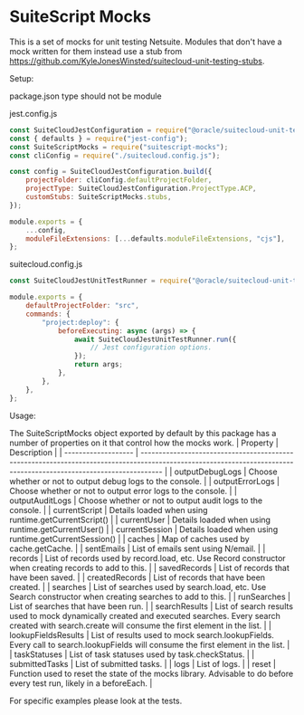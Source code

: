 # SuiteScript Mocks

This is a set of mocks for unit testing Netsuite. Modules that don't have a mock written for them instead use a stub from https://github.com/KyleJonesWinsted/suitecloud-unit-testing-stubs.

Setup:

package.json type should not be module
  
jest.config.js
```js
const SuiteCloudJestConfiguration = require("@oracle/suitecloud-unit-testing/jest-configuration/SuiteCloudJestConfiguration.js");
const { defaults } = require("jest-config");
const SuiteScriptMocks = require("suitescript-mocks");
const cliConfig = require("./suitecloud.config.js");

const config = SuiteCloudJestConfiguration.build({
    projectFolder: cliConfig.defaultProjectFolder,
    projectType: SuiteCloudJestConfiguration.ProjectType.ACP,
    customStubs: SuiteScriptMocks.stubs,
});

module.exports = {
    ...config,
    moduleFileExtensions: [...defaults.moduleFileExtensions, "cjs"],
};
```

suitecloud.config.js
```js
const SuiteCloudJestUnitTestRunner = require("@oracle/suitecloud-unit-testing/services/SuiteCloudJestUnitTestRunner");

module.exports = {
    defaultProjectFolder: "src",
    commands: {
        "project:deploy": {
            beforeExecuting: async (args) => {
                await SuiteCloudJestUnitTestRunner.run({
                    // Jest configuration options.
                });
                return args;
            },
        },
    },
};
```

Usage:

The SuiteScriptMocks object exported by default by this package has a number of properties on it that control how the mocks work.
| Property            | Description                                                                                                                                                        |
| ------------------- | ------------------------------------------------------------------------------------------------------------------------------------------------------------------ |
| outputDebugLogs     | Choose whether or not to output debug logs to the console.                                                                                                         |
| outputErrorLogs     | Choose whether or not to output error logs to the console.                                                                                                         |
| outputAuditLogs     | Choose whether or not to output audit logs to the console.                                                                                                         |
| currentScript       | Details loaded when using runtime.getCurrentScript()                                                                                                               |
| currentUser         | Details loaded when using runtime.getCurrentUser()                                                                                                                 |
| currentSession      | Details loaded when using runtime.getCurrentSession()                                                                                                              |
| caches              | Map of caches used by cache.getCache.                                                                                                                              |
| sentEmails          | List of emails sent using N/email.                                                                                                                                 |
| records             | List of records used by record.load, etc. Use Record constructor when creating records to add to this.                                                             |
| savedRecords        | List of records that have been saved.                                                                                                                              |
| createdRecords      | List of records that have been created.                                                                                                                            |
| searches            | List of searches used by search.load, etc. Use Search constructor when creating searches to add to this.                                                           |
| runSearches         | List of searches that have been run.                                                                                                                               |
| searchResults       | List of search results used to mock dynamically created and executed searches. Every search created with search.create will consume the first element in the list. |
| lookupFieldsResults | List of results used to mock search.lookupFields. Every call to search.lookupFields will consume the first element in the list.                                    |
| taskStatuses        | List of task statuses used by task.checkStatus.                                                                                                                    |
| submittedTasks      | List of submitted tasks.                                                                                                                                           |
| logs                | List of logs.                                                                                                                                                      |
| reset               | Function used to reset the state of the mocks library. Advisable to do before every test run, likely in a beforeEach.                                              |

For specific examples please look at the tests.
